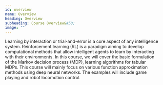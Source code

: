 ```yaml
---
id: overview
name: Overview
heading: Overview
subheading: Course Overview&#58;
image: ""
---
```


Learning by interaction or trial-and-error is a core aspect of any intelligence system. Reinforcement learning (RL) is a paradigm aiming to develop computational methods that allow intelligent agents to learn by interacting with their environments. In this course, we will cover the basic formulation of the Markov decision process (MDP), learning algorithms for tabular MDPs. This course will mainly focus on various function approximation methods using deep neural networks. The examples will include game playing and robot locomotion control.
